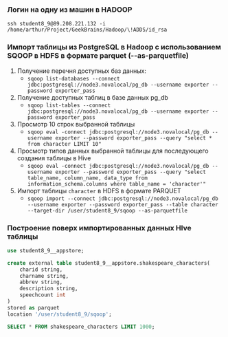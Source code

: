 ### Логин на одну из машин в HADOOP

`ssh student8_9@89.208.221.132 -i /home/arthur/Project/GeekBrains/Hadoop/\!ADDS/id_rsa`

### Импорт таблицы из PostgreSQL в Hadoop с использованием SQOOP в HDFS в формате parquet (--as-parquetfile)

1. Получение перечня доступных баз данных:
   * `sqoop list-databases --connect jdbc:postgresql://node3.novalocal/pg_db --username exporter --password exporter_pass`
2. Получение доступных таблиц в базе данных pg_db
   * `sqoop list-tables --connect jdbc:postgresql://node3.novalocal/pg_db --username exporter --password exporter_pass`
3. Просмотр 10 строк выбранной таблицы
   * `sqoop eval -connect jdbc:postgresql://node3.novalocal/pg_db --username exporter --password exporter_pass --query "select * from character LIMIT 10"`
4. Просмотр типов данных выбранной таблицы для последующего создания таблицы в Hive
   * `sqoop eval -connect jdbc:postgresql://node3.novalocal/pg_db --username exporter --password exporter_pass --query "select table_name, column_name, data_type from information_schema.columns where table_name = 'character'"`
5. Импорт таблицы `character` в HDFS в формате PARQUET
   * `sqoop import --connect jdbc:postgresql://node3.novalocal/pg_db --username exporter --password exporter_pass --table character --target-dir /user/student8_9/sqoop --as-parquetfile`

### Построение поверх импортированных данных HIve таблицы

```sql
use student8_9__appstore;

create external table student8_9__appstore.shakespeare_characters(
	charid string,
	charname string,
	abbrev string,
	description string,
	speechcount int
)
stored as parquet
location '/user/student8_9/sqoop';

SELECT * FROM shakespeare_characters LIMIT 1000;
```

